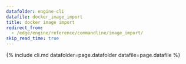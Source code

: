 ```yaml
---
datafolder: engine-cli
datafile: docker_image_import
title: docker image import
redirect_from:
  - /edge/engine/reference/commandline/image_import/
skip_read_time: true
---
```

<!--
Sorry, but the contents of this page are automatically generated from
Docker's source code. If you want to suggest a change to the text that appears
here, you'll need to find the string by searching this repo:

https://github.com/docker/cli
-->

{% include cli.md datafolder=page.datafolder datafile=page.datafile %}
